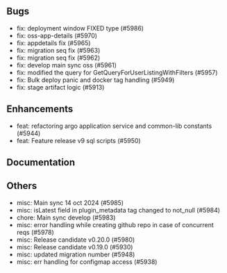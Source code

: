 ## Bugs
- fix: deployment window FIXED type (#5986)
- fix: oss-app-details (#5970)
- fix: appdetails fix (#5965)
- fix: migration seq fix (#5963)
- fix: migration seq fix (#5962)
- fix: develop main sync oss (#5961)
- fix: modified the query for GetQueryForUserListingWithFilters (#5957)
- fix: Bulk deploy panic and docker tag handling (#5949)
- fix: stage artifact logic  (#5913)
## Enhancements
- feat: refactoring argo application service and common-lib constants (#5944)
- feat: Feature release v9 sql scripts (#5950)
## Documentation
## Others
- misc: Main sync 14 oct 2024 (#5985)
- misc: isLatest field in plugin_metadata tag changed to not_null (#5984)
- chore: Main sync develop (#5983)
- misc: error handling while creating github repo in case of concurrent reqs (#5978)
- misc: Release candidate v0.20.0 (#5980)
- misc: Release candidate v0.19.0 (#5930)
- misc: updated migration number (#5948)
- misc: err handling for configmap access (#5938)
